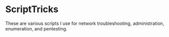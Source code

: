 # ScriptTricks
These are various scripts I use for network troubleshooting, administration, enumeration, and pentesting.
